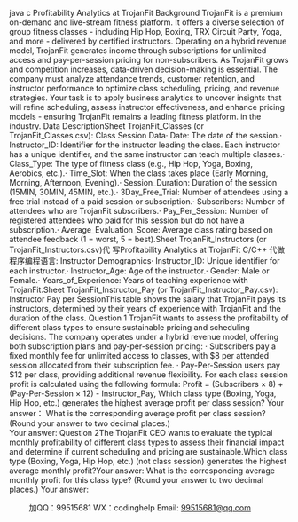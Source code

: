 java c
Profitability Analytics at TrojanFit
Background
TrojanFit is a premium on-demand and live-stream fitness platform. It offers a diverse selection of group fitness classes - including Hip Hop, Boxing, TRX Circuit Party, Yoga, and more - delivered by certified instructors. Operating on a hybrid revenue model, TrojanFit generates income through subscriptions for unlimited access and pay-per-session pricing for non-subscribers.
As TrojanFit grows and competition increases, data-driven decision-making is essential. The company must analyze attendance trends, customer retention, and instructor performance to optimize class scheduling, pricing, and revenue strategies. Your task is to apply business analytics to uncover insights that will refine scheduling, assess instructor effectiveness, and enhance pricing models - ensuring TrojanFit remains a leading fitness platform. in the industry.
Data DescriptionSheet   TrojanFit_Classes   (or   TrojanFit_Classes.csv): Class Session Data·   Date: The date of the session.·   Instructor_ID: Identifier for the instructor leading the class. Each instructor has a unique identifier, and the same instructor can teach multiple classes.·   Class_Type: The type of fitness class (e.g., Hip Hop, Yoga, Boxing, Aerobics, etc.).·   Time_Slot: When the class takes place (Early Morning, Morning, Afternoon, Evening).·   Session_Duration: Duration of the session (15MIN, 30MIN, 45MIN, etc.).·   3Day_Free_Trial: Number of attendees using a free trial instead of a paid session or subscription.·   Subscribers: Number of attendees who are TrojanFit subscribers.·   Pay_Per_Session: Number of registered attendees who paid for this session but do not have a subscription.·   Average_Evaluation_Score: Average class rating based on attendee feedback (1 = worst, 5 = best).Sheet   TrojanFit_Instructors   (or   TrojanFit_Instructors.csv)代 写Profitability Analytics at TrojanFit C/C++
代做程序编程语言: Instructor Demographics·   Instructor_ID: Unique identifier for each instructor.·   Instructor_Age: Age of the instructor.·   Gender: Male or Female.·   Years_of_Experience: Years of teaching experience with TrojanFit.Sheet   TrojanFit_Instructor_Pay   (or   TrojanFit_Instructor_Pay.csv): Instructor Pay per SessionThis table shows the salary that TrojanFit pays its instructors, determined by their years of experience with TrojanFit and the duration of the class.
Question 1
TrojanFit wants to assess the profitability of different class types to ensure sustainable pricing and scheduling decisions. The company operates under a hybrid revenue model, offering both subscription plans and pay-per-session pricing:
·   Subscribers pay a fixed monthly fee for unlimited access to classes, with $8 per attended session allocated from their subscription fee.
·   Pay-Per-Session users pay $12 per class, providing additional revenue flexibility.
For each class session profit is calculated using the following formula:
Profit = (Subscribers × 8) + (Pay-Per-Session × 12) - Instructor_Pay,
Which class type (Boxing, Yoga, Hip Hop, etc.) generates the highest   average profit per class session?
Your answer： 
What is the corresponding average profit per class session? (Round your answer to two decimal places.)   
Your   answer:
Question 2The TrojanFit CEO wants to evaluate the typical monthly profitability of different class types to assess their financial impact and determine if current scheduling and pricing are sustainable.Which class type   (Boxing, Yoga, Hip Hop, etc.) (not class session)      generates the highest average monthly profit?Your answer:
What is the corresponding average monthly profit for this class type? (Round your answer to two decimal places.)
Your answer:
   
   

         
加QQ：99515681  WX：codinghelp  Email: 99515681@qq.com
